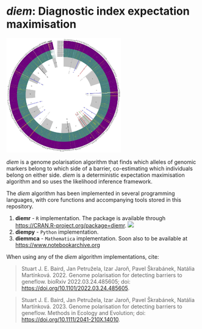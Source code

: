 # *diem*: Diagnostic index expectation maximisation

<img
  src="/diemimages/CircleDiagram24MayBitMap.jpg"
  alt="Alt text"
  title=""
  style="display: inline-block; margin: 0 auto; max-width: 300px">
  
*diem* is a genome polarisation algorithm that finds which alleles of genomic markers belong to which side of a barrier, co-estimating which individuals belong on either side. *diem* is a deterministic expectation maximisation algorithm and so uses the likelihood inference framework.

The *diem* algorithm has been implemented in several programming languages, with core functions and accompanying tools stored in this repository. 

1. **diemr** - `R` implementation. The package is available through https://CRAN.R-project.org/package=diemr. ![](https://cranlogs.r-pkg.org/badges/diemr)
2. **diempy** - `Python` implementation.
3. **diemmca** - `Mathematica` implementation. Soon also to be available at https://www.notebookarchive.org

When using any of the *diem* algorithm implementations, cite:

> Stuart J. E. Baird, Jan Petružela, Izar Jaroň, Pavel Škrabánek, Natália Martínková. 2022. Genome polarisation for detecting barriers to geneflow. bioRxiv 2022.03.24.485605; doi: https://doi.org/10.1101/2022.03.24.485605.

> Stuart J. E. Baird, Jan Petružela, Izar Jaroň, Pavel Škrabánek, Natália Martínková. 2023. Genome polarisation for detecting barriers to geneflow. Methods in Ecology and Evolution; doi: https://doi.org/10.1111/2041-210X.14010.
